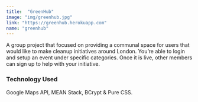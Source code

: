 ```yaml
---
title:  "GreenHub"
image: "img/greenhub.jpg"
link: "https://greenhub.herokuapp.com"
name: "greenhub"
---
```


A group project that focused on providing a communal space for users that would like to make cleanup initiatives around London. You’re able to login and setup an event under specific categories. Once it is live, other members can sign up to help with your initiative. 

### Technology Used
Google Maps API, MEAN Stack, BCrypt & Pure CSS.
